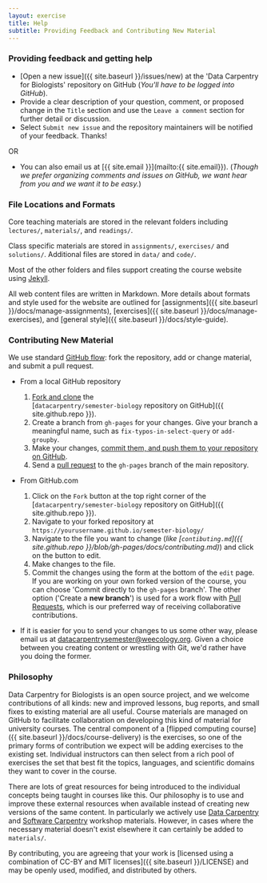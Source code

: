```yaml
---
layout: exercise
title: Help
subtitle: Providing Feedback and Contributing New Material
---
```


### Providing feedback and getting help

- [Open a new issue]({{ site.baseurl }}/issues/new) at the 'Data Carpentry for Biologists' repository on GitHub (*You'll have to be logged into GitHub*). 
- Provide a clear description of your question, comment, or proposed change in 
the `Title` section and use the `Leave a comment` section for further detail or discussion. 
- Select `Submit new issue` and the repository maintainers will be notified of your feedback. Thanks!

OR

- You can also email us at [{{ site.email }}](mailto:{{ site.email}}). (*Though we prefer organizing comments and issues on GitHub, we want hear from you and we want it to be easy.*)


### File Locations and Formats

Core teaching materials are stored in the relevant folders including
`lectures/`, `materials/`, and `readings/`.

Class specific materials are stored in `assignments/`, `exercises/` and `solutions/`. Additional files are stored in `data/` and `code/`.

Most of the other folders and files support creating the course website using
[Jekyll](http://jekyllrb.com/).

All web content files are written in Markdown. More details about formats and style used for the website are outlined for [assignments]({{ site.baseurl }}/docs/manage-assignments), [exercises]({{ site.baseurl }}/docs/manage-exercises), and [general style]({{ site.baseurl }}/docs/style-guide).


### Contributing New Material

We use standard [GitHub flow](https://guides.github.com/introduction/flow/):
fork the repository, add or change material, and submit a pull request.

- From a local GitHub repository 
   1. [Fork and clone](https://help.github.com/articles/fork-a-repo/) the  
[`datacarpentry/semester-biology` repository on GitHub]({{ site.github.repo }}).
   2. Create a branch from `gh-pages` for your changes. Give your branch a 
      meaningful name, such as `fix-typos-in-select-query` or `add-groupby`.
   4. Make your changes, [commit them, and push them to your repository on  GitHub](https://help.github.com/articles/create-a-repo/#commit-your-first-change).
   5.  Send a [pull request](https://help.github.com/articles/using-pull-requests/) to the `gh-pages` branch of the main repository.

- From GitHub.com
   1. Click on the `Fork` button at the top right corner of the [`datacarpentry/semester-biology` repository on GitHub]({{ site.github.repo }}).
   2. Navigate to your forked repository at `https://yourusername.github.io/semester-biology/`
   3. Navigate to the file you want to change (*like [`contibuting.md`]({{ site.github.repo }}/blob/gh-pages/docs/contributing.md)*) and click on the <i class="fa fa-pencil"></i> button to edit. 
   4. Make changes to the file.
   5. Commit the changes using the form at the bottom of the `edit` page. If you are working on your own forked version of the course, you can choose 'Commit directly to the `gh-pages` branch'. The other option ('Create a **new branch**') is used for a work flow with [Pull Requests](https://help.github.com/articles/using-pull-requests), which is our preferred way of receiving collaborative contributions.

- If it is easier for you to send your changes to us some other way, please 
email us at <datacarpentrysemester@weecology.org>. Given a choice between you 
creating content or wrestling with Git, we'd rather have you doing the former.


### Philosophy

Data Carpentry for Biologists is an open source project, and we welcome 
contributions of all kinds: new and improved lessons, bug reports, and small 
fixes to existing material are all useful. Course materials are managed on 
GitHub to facilitate collaboration on developing this kind of material for 
university courses. The central component of a [flipped computing course]({{ site.baseurl }}/docs/course-delivery) is the 
exercises, so one of the primary forms of contribution we expect will be adding 
exercises to the existing set. Individual instructors can then select from a 
rich pool of exercises the set that best fit the topics, languages, and 
scientific domains they want to cover in the course.

There are lots of great resources for being introduced to the individual
concepts being taught in courses like this. Our philosophy is to use and improve
these external resources when available instead of creating new versions of the
same content. In particularly we actively use
[Data Carpentry](http://datacarpentry.org/lessons) and
[Software Carpentry](http://software-carpentry.org/lessons.html) workshop
materials. However, in cases where the necessary material doesn't exist
elsewhere it can certainly be added to `materials/`.

By contributing, you are agreeing that your work is [licensed using a combination of CC-BY and MIT licenses]({{ site.baseurl }}/LICENSE) and may be openly used, modified, and distributed by others.


